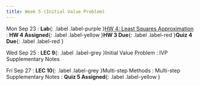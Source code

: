```yaml
---
title: Week 5 (Initial Value Problem)
---
```


Mon Sep 23
: **Lab**{: .label .label-purple }[HW 4: Least Squares Approximation](https://classroom.github.com/a/HBk-N54z)
: **HW 4 Assigned**{: .label .label-yellow }**HW 3 Due**{: .label .label-red }**Quiz 4 Due**{: .label .label-red }

Wed Sep 25
: **LEC 9**{: .label .label-grey }Initial Value Problem
    : IVP Supplementary Notes

Fri Sep 27
: **LEC 10**{: .label .label-grey }Multi-step Methods
    : Multi-step Supplementary Notes
: **Quiz 5 Assigned**{: .label .label-yellow }